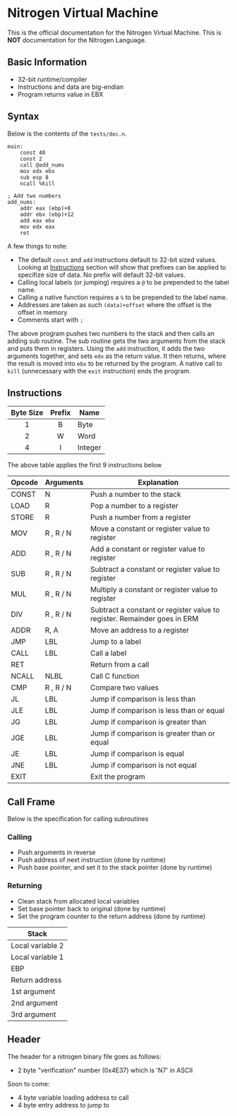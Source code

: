 # Nitrogen Virtual Machine

This is the official documentation for the Nitrogen Virtual Machine.
This is **NOT** documentation for the Nitrogen Language. 

## Basic Information

* 32-bit runtime/compiler
* Instructions and data are big-endian
* Program returns value in EBX

## Syntax

Below is the contents of the `tests/doc.n`.

```
main:
	const 40
	const 2
	call @add_nums
	mov edx ebx
	sub esp 8
	ncall %kill
	
; Add two numbers
add_nums:
	addr eax (ebp)+8
	addr ebx (ebp)+12
	add eax ebx
	mov edx eax
	ret
```
A few things to note:
* The default `const` and `add` instructions default to 32-bit sized
values. Looking at [Instructions](#instructions) section will show
that prefixes can be applied to specifize size of data. No prefix will default 32-bit values.
* Calling local labels (or jumping) requires a `@` to be prepended
to the label name.
* Calling a native function requires a `%` to be prepended to the label name.
* Addresses are taken as such `(data)+offset` where the offset is
the offset in memory
* Comments start with `;`

The above program pushes two numbers to the stack and then calls an
adding sub routine. The sub routine gets the two arguments from the
stack and puts them in registers. Using the `add` instruction, it
adds the two arguments together, and sets `edx` as the return value.
It then returns, where the result is moved into `ebx` to be returned
by the program. A native call to `kill` (unnecessary with the `exit`
instruction) ends the program.


## Instructions

| Byte Size | Prefix | Name |
| :-------: | :----: | ---- |
| 1			| B		 | Byte |
| 2			| W		 | Word |
| 4			| I		 | Integer |

The above table applies the first 9 instructions below

| Opcode 	| Arguments | Explanation |
| --------- | --------- | ----------- |
| CONST 	| N			| Push a number to the stack |
| LOAD		| R			| Pop a number to a register |
| STORE 	| R			| Push a number from a register |
| MOV		| R , R / N	| Move a constant or register value to register |
| ADD		| R , R / N | Add a constant or register value to register |
| SUB		| R , R / N	| Subtract a constant or register value to register |
| MUL		| R , R / N	| Multiply a constant or register value to register |
| DIV		| R , R / N	| Subtract a constant or register value to register. Remainder goes in ERM |
| ADDR		| R, A		| Move an address to a register |
| JMP		| LBL		| Jump to a label |
| CALL		| LBL		| Call a label |
| RET		|			| Return from a call |
| NCALL		| NLBL		| Call C function |
| CMP		| R , R / N | Compare two values |
| JL		| LBL		| Jump if comparison is less than |
| JLE		| LBL		| Jump if comparison is less than or equal |
| JG		| LBL		| Jump if comparison is greater than |
| JGE		| LBL		| Jump if comparison is greater than or equal |
| JE		| LBL		| Jump if comparison is equal |
| JNE		| LBL		| Jump if comparison is not equal |
| EXIT		|			| Exit the program |

## Call Frame

Below is the specification for calling subroutines

### Calling

* Push arguments in reverse
* Push address of next instruction (done by runtime)
* Push base pointer, and set it to the stack pointer (done by runtime)

### Returning

* Clean stack from allocated local variables
* Set base pointer back to original (done by runtime)
* Set the program counter to the return address (done by runtime)

| Stack |
| ----- |
| Local variable 2
| Local variable 1 |
| EBP |
| Return address |
| 1st argument |
| 2nd argument |
| 3rd argument |

## Header

The header for a nitrogen binary file goes as follows:

* 2 byte "verification" number (0x4E37) which is 'N7' in ASCII

Soon to come:
* 4 byte variable loading address to call
* 4 byte entry address to jump to